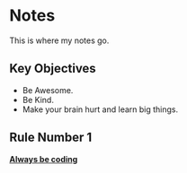 # Notes
This is where my notes go.
## Key Objectives
- Be Awesome.
- Be Kind.
- Make your brain hurt and learn big things.

## Rule Number 1
**<a href="[www.sekol.ninja](https://sekol.ninja/)">Always be coding</a>**